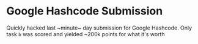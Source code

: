 # Google Hashcode Submission

Quickly hacked last ~minute~ day submission for Google Hashcode.
Only task `b` was scored and yielded ~200k points for what it's worth

